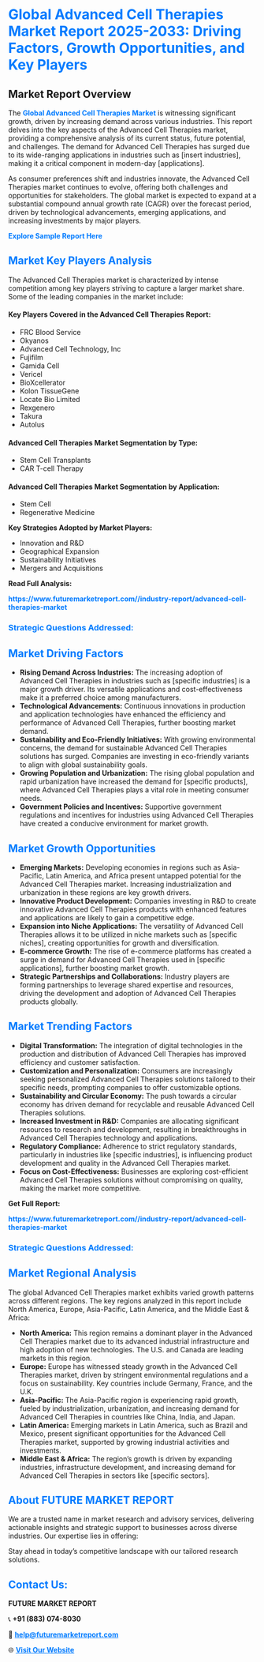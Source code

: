 <h1 style="color: #007BFF;">Global Advanced Cell Therapies Market Report 2025-2033: Driving Factors, Growth Opportunities, and Key Players</h1>

<section id="overview">
<h2>Market Report Overview</h2>
<p>The <a href="https://www.futuremarketreport.com//industry-report/advanced-cell-therapies-market" style="color: #007BFF; text-decoration: none;"><strong>Global Advanced Cell Therapies Market</strong></a> is witnessing significant growth, driven by increasing demand across various industries. This report delves into the key aspects of the Advanced Cell Therapies market, providing a comprehensive analysis of its current status, future potential, and challenges. The demand for Advanced Cell Therapies has surged due to its wide-ranging applications in industries such as [insert industries], making it a critical component in modern-day [applications].</p>
<p>As consumer preferences shift and industries innovate, the Advanced Cell Therapies market continues to evolve, offering both challenges and opportunities for stakeholders. The global market is expected to expand at a substantial compound annual growth rate (CAGR) over the forecast period, driven by technological advancements, emerging applications, and increasing investments by major players.</p>
</section>

<section id="overview">
<p><a href="https://www.futuremarketreport.com//request-sample/reportId=78368" style="color: #007BFF; text-decoration: none;"><strong>Explore Sample Report Here</strong></a></p>
</section>

<section id="key-players">
<h2 style="color: #007BFF;">Market Key Players Analysis</h2>
<p>The Advanced Cell Therapies market is characterized by intense competition among key players striving to capture a larger market share. Some of the leading companies in the market include:</p>
<h4>Key Players Covered in the Advanced Cell Therapies Report:</h4>
<ul><li>FRC Blood Service</li><li>Okyanos</li><li>Advanced Cell Technology, Inc</li><li>Fujifilm</li><li>Gamida Cell</li><li>Vericel</li><li>BioXcellerator</li><li>Kolon TissueGene</li><li>Locate Bio Limited</li><li>Rexgenero</li><li>Takura</li><li>Autolus</li></ul>
<h4>Advanced Cell Therapies Market Segmentation by Type:</h4>
<ul><li>Stem Cell Transplants</li><li>CAR T-cell Therapy</li></ul>

<h4>Advanced Cell Therapies Market Segmentation by Application:</h4>
<ul><li>Stem Cell</li><li>Regenerative Medicine</li></ul>
<p><strong>Key Strategies Adopted by Market Players:</strong></p>
<ul>
<li>Innovation and R&D</li>
<li>Geographical Expansion</li>
<li>Sustainability Initiatives</li>
<li>Mergers and Acquisitions</li>
</ul>
</section>

<section>
<p><strong>Read Full Analysis: </strong></p><a href="https://www.futuremarketreport.com//industry-report/advanced-cell-therapies-market" style="color: #007BFF; text-decoration: none;"><strong>https://www.futuremarketreport.com//industry-report/advanced-cell-therapies-market</strong></a>
<h3 style="color: #007BFF;">Strategic Questions Addressed:</h3>
</section>

<section id="driving-factors">
<h2 style="color: #007BFF;">Market Driving Factors</h2>
<ul>
<li><strong>Rising Demand Across Industries:</strong> The increasing adoption of Advanced Cell Therapies in industries such as [specific industries] is a major growth driver. Its versatile applications and cost-effectiveness make it a preferred choice among manufacturers.</li>
<li><strong>Technological Advancements:</strong> Continuous innovations in production and application technologies have enhanced the efficiency and performance of Advanced Cell Therapies, further boosting market demand.</li>
<li><strong>Sustainability and Eco-Friendly Initiatives:</strong> With growing environmental concerns, the demand for sustainable Advanced Cell Therapies solutions has surged. Companies are investing in eco-friendly variants to align with global sustainability goals.</li>
<li><strong>Growing Population and Urbanization:</strong> The rising global population and rapid urbanization have increased the demand for [specific products], where Advanced Cell Therapies plays a vital role in meeting consumer needs.</li>
<li><strong>Government Policies and Incentives:</strong> Supportive government regulations and incentives for industries using Advanced Cell Therapies have created a conducive environment for market growth.</li>
</ul>
</section>

<section id="growth-opportunities">
<h2 style="color: #007BFF;">Market Growth Opportunities</h2>
<ul>
<li><strong>Emerging Markets:</strong> Developing economies in regions such as Asia-Pacific, Latin America, and Africa present untapped potential for the Advanced Cell Therapies market. Increasing industrialization and urbanization in these regions are key growth drivers.</li>
<li><strong>Innovative Product Development:</strong> Companies investing in R&D to create innovative Advanced Cell Therapies products with enhanced features and applications are likely to gain a competitive edge.</li>
<li><strong>Expansion into Niche Applications:</strong> The versatility of Advanced Cell Therapies allows it to be utilized in niche markets such as [specific niches], creating opportunities for growth and diversification.</li>
<li><strong>E-commerce Growth:</strong> The rise of e-commerce platforms has created a surge in demand for Advanced Cell Therapies used in [specific applications], further boosting market growth.</li>
<li><strong>Strategic Partnerships and Collaborations:</strong> Industry players are forming partnerships to leverage shared expertise and resources, driving the development and adoption of Advanced Cell Therapies products globally.</li>
</ul>
</section>

<section id="trending-factors">
<h2 style="color: #007BFF;">Market Trending Factors</h2>
<ul>
<li><strong>Digital Transformation:</strong> The integration of digital technologies in the production and distribution of Advanced Cell Therapies has improved efficiency and customer satisfaction.</li>
<li><strong>Customization and Personalization:</strong> Consumers are increasingly seeking personalized Advanced Cell Therapies solutions tailored to their specific needs, prompting companies to offer customizable options.</li>
<li><strong>Sustainability and Circular Economy:</strong> The push towards a circular economy has driven demand for recyclable and reusable Advanced Cell Therapies solutions.</li>
<li><strong>Increased Investment in R&D:</strong> Companies are allocating significant resources to research and development, resulting in breakthroughs in Advanced Cell Therapies technology and applications.</li>
<li><strong>Regulatory Compliance:</strong> Adherence to strict regulatory standards, particularly in industries like [specific industries], is influencing product development and quality in the Advanced Cell Therapies market.</li>
<li><strong>Focus on Cost-Effectiveness:</strong> Businesses are exploring cost-efficient Advanced Cell Therapies solutions without compromising on quality, making the market more competitive.</li>
</ul>
</section>

<section>
<p><strong>Get Full Report: </strong></p><a href="https://www.futuremarketreport.com//industry-report/advanced-cell-therapies-market" style="color: #007BFF; text-decoration: none;"><strong>https://www.futuremarketreport.com//industry-report/advanced-cell-therapies-market</strong></a>
<h3 style="color: #007BFF;">Strategic Questions Addressed:</h3>
</section>


<section id="regional-analysis">
<h2 style="color: #007BFF;">Market Regional Analysis</h2>
<p>The global Advanced Cell Therapies market exhibits varied growth patterns across different regions. The key regions analyzed in this report include North America, Europe, Asia-Pacific, Latin America, and the Middle East & Africa:</p>
<ul>
<li><strong>North America:</strong> This region remains a dominant player in the Advanced Cell Therapies market due to its advanced industrial infrastructure and high adoption of new technologies. The U.S. and Canada are leading markets in this region.</li>
<li><strong>Europe:</strong> Europe has witnessed steady growth in the Advanced Cell Therapies market, driven by stringent environmental regulations and a focus on sustainability. Key countries include Germany, France, and the U.K.</li>
<li><strong>Asia-Pacific:</strong> The Asia-Pacific region is experiencing rapid growth, fueled by industrialization, urbanization, and increasing demand for Advanced Cell Therapies in countries like China, India, and Japan.</li>
<li><strong>Latin America:</strong> Emerging markets in Latin America, such as Brazil and Mexico, present significant opportunities for the Advanced Cell Therapies market, supported by growing industrial activities and investments.</li>
<li><strong>Middle East & Africa:</strong> The region’s growth is driven by expanding industries, infrastructure development, and increasing demand for Advanced Cell Therapies in sectors like [specific sectors].</li>
</ul>
</section>

<footer>
<h2 style="color: #007BFF;">About FUTURE MARKET REPORT</h2>
<p>We are a trusted name in market research and advisory services, delivering actionable insights and strategic support to businesses across diverse industries. Our expertise lies in offering:</p>

<p>Stay ahead in today’s competitive landscape with our tailored research solutions.</p>

<h2 style="color: #007BFF;">Contact Us:</h2>
<p><strong>FUTURE MARKET REPORT</strong></p>
<p>📞 <strong>+91 (883) 074-8030</strong></p>
<p>📧 <strong><a href="mailto:help@futuremarketreport.com" style="color: #007BFF;">help@futuremarketreport.com</a></strong></p>
<p>🌐 <strong><a href="https://www.futuremarketreport.com/" style="color: #007BFF;">Visit Our Website</a></strong></p>
</footer>